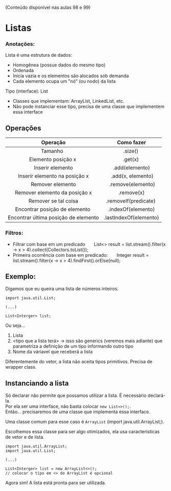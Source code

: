(Conteúdo disponível nas aulas 98 e 99)

# Listas

### Anotações:
Lista é uma estrutura de dados:  
- Homogênea (possue dados do mesmo tipo)  
- Ordenada   
- Inicia vazia e os elementos são alocados sob demanda  
- Cada elemento ocupa um "nó" (ou nodo) da lista  

Tipo (interface): List
- Classes que implementam: ArrayList, LinkedList, etc.
- Não pode instanciar esse tipo, precisa de uma classe que implementem essa interface


## Operações
|               Operação               |       Como fazer       |
| :----------------------------------: | :--------------------: |
|               Tamanho                |        .size()         |
|          Elemento posição x          |        .get(x)         |
|           Inserir elemento           |     .add(elemento)     |
|     Inserir elemento na posição x    |    .add(x, elemento)   |
|           Remover elemento           |    .remove(elemento)   |
|     Remover elemento da posição x    |       .remove(x)       |
|         Remover se tal coisa         |  .removeIf(predicate)  |
|    Encontrar posição de elemento     |   .indexOf(elemento)   |
| Encontrar última posição de elemento | .lastIndexOf(elemento) |

### Filtros:  
- Filtrar com base em um predicado  
    List<> result = list.stream().filter(x -> x > 4).collect(Collectors.toList());  
- Primeira ocorrência com base em predicado:  
    Integer result = list.stream().filter(x -> x > 4).findFirst().orElse(null);  


## Exemplo:
Digamos que eu queira uma lista de números inteiros.

```
import java.util.List;

(...)

List<Interger> list;
```

Ou seja...  
1. Lista
2. <tipo que a lista terá>  -> isso são generics (veremos mais adiante) que parametriza a definição de um tipo informando outro tipo
3. Nome da váriavel que receberá a lista

Diferentemente do vetor, a lista não aceita tipos primitivos. Precisa de wrapper class.  

## Instanciando a lista
Só declarar não permite que possamos utilizar a lista. É necessário declará-la.  
Por ela ser uma interface, não basta colocar ```new List<>();```.  
Então... precisaremos de uma classe que implementa essa interface.  

Uma classe comum para esse caso é `ArrayList` (import java.util.ArrayList;).  

Escolhemos essa classe para ser algo otimizados, ela usa características de vetor e de lista.  

```
import java.util.ArrayList;
import java.util.List;

(...)

List<Interger> list = new ArrayList<>();
// colocar o tipo em <> do ArrayList é opcional
```

Agora sim! A lista está pronta para ser utilizada.  

